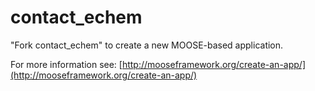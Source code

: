 contact_echem
=====

"Fork contact_echem" to create a new MOOSE-based application.

For more information see: [http://mooseframework.org/create-an-app/](http://mooseframework.org/create-an-app/)

